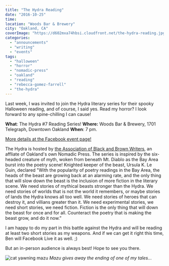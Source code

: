 ```yaml
---
title: "The Hydra Reading"
date: "2016-10-25"
time:
location: "Woods Bar & Brewery"
city: "Oakland, CA"
coverImage: "https://d602mxa74hbsi.cloudfront.net/the-hydra-reading.jpg"
categories:
  - "announcements"
  - "writing"
  - "events"
tags:
  - "halloween"
  - "horror"
  - "nomadic-press"
  - "oakland"
  - "reading"
  - "rebecca-gomez-farrell"
  - "the-hydra"
---
```


Last week, I was invited to join the Hydra literary series for their spooky Halloween reading, and of course, I said yes. Read my horror? I look forward to any spine-chilling I can cause!

**What**: The Hydra #7 Reading Series! **Where:** Woods Bar & Brewery, 1701 Telegraph, Downtown Oakland **When**: 7 pm.

[More details at the Facebook event page!](https://www.facebook.com/events/1775642746012572/?active_tab=discussion)

The Hydra is hosted by [the Association of Black and Brown Writers](http://www.nomadicpress.org/associations/), an affliate of Oakland's own Nomadic Press. The series is inspired by the six-headed creature of myth, woken from beneath Mt. Diablo as the Bay Area burst into the poetry scene! Knighted keeper of the beast, Ursula K. Le Guin, declared "With the popularity of poetry readings in the Bay Area, the heads of the beast are growing back at an alarming rate, and the only thing that will slow down the beast is the inclusion of more fiction in the literary scene. We need stories of mythical beasts stronger than the Hydra. We need stories of worlds that is not the world it remembers, or maybe stories of lands the Hydra knows all too well. We need stories of heroes that can destroy it, and villians greater than it. We need experimental stories, we need short stories, we need fiction. Fiction is the only thing that will down the beast for once and for all. Counteract the poetry that is making the beast grow, and do it now.”

I am happy to do my part in this battle against the Hydra and will be reading at least two short stories as my weapons. And if we can get it right this time, Ben will Facebook Live it as well. ;)

But an in-person audience is always best! Hope to see you there.

![cat yawning mazu](https://d2ypg8o05lff0b.cloudfront.net/wp-content/uploads/sites/3/2016/10/mazu-333x500-333x500.jpg) *Mazu gives away the ending of one of my tales...*
